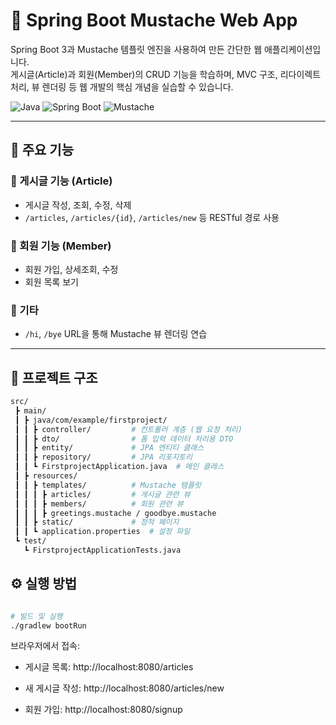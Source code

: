 # 🚀 Spring Boot Mustache Web App

Spring Boot 3과 Mustache 템플릿 엔진을 사용하여 만든 간단한 웹 애플리케이션입니다.  
게시글(Article)과 회원(Member)의 CRUD 기능을 학습하며, MVC 구조, 리다이렉트 처리, 뷰 렌더링 등 웹 개발의 핵심 개념을 실습할 수 있습니다.

![Java](https://img.shields.io/badge/Java-17-blue?style=flat-square)
![Spring Boot](https://img.shields.io/badge/Spring%20Boot-3.1.0-brightgreen?style=flat-square)
![Mustache](https://img.shields.io/badge/Mustache-Template-yellow?style=flat-square)

---

## 📌 주요 기능

### 📝 게시글 기능 (Article)
- 게시글 작성, 조회, 수정, 삭제
- `/articles`, `/articles/{id}`, `/articles/new` 등 RESTful 경로 사용

### 👤 회원 기능 (Member)
- 회원 가입, 상세조회, 수정
- 회원 목록 보기

### 💬 기타
- `/hi`, `/bye` URL을 통해 Mustache 뷰 렌더링 연습

---

## 🧩 프로젝트 구조

```bash
src/
 ┣ main/
 ┃ ┣ java/com/example/firstproject/
 ┃ ┃ ┣ controller/         # 컨트롤러 계층 (웹 요청 처리)
 ┃ ┃ ┣ dto/                # 폼 입력 데이터 처리용 DTO
 ┃ ┃ ┣ entity/             # JPA 엔티티 클래스
 ┃ ┃ ┣ repository/         # JPA 리포지토리
 ┃ ┃ ┗ FirstprojectApplication.java  # 메인 클래스
 ┃ ┣ resources/
 ┃ ┃ ┣ templates/          # Mustache 템플릿
 ┃ ┃ ┃ ┣ articles/         # 게시글 관련 뷰
 ┃ ┃ ┃ ┣ members/          # 회원 관련 뷰
 ┃ ┃ ┃ ┣ greetings.mustache / goodbye.mustache
 ┃ ┃ ┣ static/             # 정적 페이지
 ┃ ┃ ┗ application.properties  # 설정 파일
 ┗ test/
   ┗ FirstprojectApplicationTests.java
```


## ⚙️ 실행 방법
```bash

# 빌드 및 실행
./gradlew bootRun
```
브라우저에서 접속:

- 게시글 목록: http://localhost:8080/articles

- 새 게시글 작성: http://localhost:8080/articles/new

- 회원 가입: http://localhost:8080/signup
